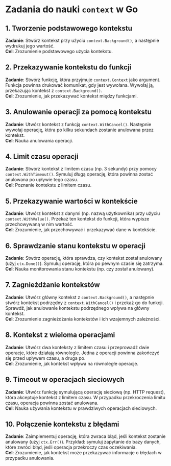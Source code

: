 # Zadania do nauki `context` w Go

## 1. Tworzenie podstawowego kontekstu
**Zadanie**: Stwórz kontekst przy użyciu `context.Background()`, a następnie wydrukuj jego wartość.  
**Cel**: Zrozumienie podstawowego użycia kontekstu.

## 2. Przekazywanie kontekstu do funkcji
**Zadanie**: Stwórz funkcję, która przyjmuje `context.Context` jako argument. Funkcja powinna drukować komunikat, gdy jest wywołana. Wywołaj ją, przekazując kontekst z `context.Background()`.  
**Cel**: Zrozumienie, jak przekazywać kontekst między funkcjami.

## 3. Anulowanie operacji za pomocą kontekstu
**Zadanie**: Utwórz kontekst z funkcją `context.WithCancel()`. Następnie wywołaj operację, która po kilku sekundach zostanie anulowana przez kontekst.  
**Cel**: Nauka anulowania operacji.

## 4. Limit czasu operacji
**Zadanie**: Stwórz kontekst z limitem czasu (np. 3 sekundy) przy pomocy `context.WithTimeout()`. Symuluj długą operację, która powinna zostać anulowana po upływie tego czasu.  
**Cel**: Poznanie kontekstu z limitem czasu.

## 5. Przekazywanie wartości w kontekście
**Zadanie**: Utwórz kontekst z danymi (np. nazwą użytkownika) przy użyciu `context.WithValue()`. Przekaż ten kontekst do funkcji, która wypisze przechowywaną w nim wartość.  
**Cel**: Zrozumienie, jak przechowywać i przekazywać dane w kontekście.

## 6. Sprawdzanie stanu kontekstu w operacji
**Zadanie**: Stwórz operację, która sprawdza, czy kontekst został anulowany (użyj `ctx.Done()`). Symuluj operację, która po pewnym czasie się zatrzyma.  
**Cel**: Nauka monitorowania stanu kontekstu (np. czy został anulowany).

## 7. Zagnieżdżanie kontekstów
**Zadanie**: Utwórz główny kontekst z `context.Background()`, a następnie stwórz kontekst podrzędny z `context.WithCancel()` i przekaż go do funkcji. Sprawdź, jak anulowanie kontekstu podrzędnego wpływa na główny kontekst.  
**Cel**: Zrozumienie zagnieżdżania kontekstów i ich wzajemnych zależności.

## 8. Kontekst z wieloma operacjami
**Zadanie**: Utwórz dwa konteksty z limitem czasu i przeprowadź dwie operacje, które działają równolegle. Jedna z operacji powinna zakończyć się przed upływem czasu, a druga po.  
**Cel**: Zrozumienie, jak kontekst wpływa na równoległe operacje.

## 9. Timeout w operacjach sieciowych
**Zadanie**: Utwórz funkcję symulującą operację sieciową (np. HTTP request), która akceptuje kontekst z limitem czasu. W przypadku przekroczenia limitu czasu, operacja powinna zostać anulowana.  
**Cel**: Nauka używania kontekstu w prawdziwych operacjach sieciowych.

## 10. Połączenie kontekstu z błędami
**Zadanie**: Zaimplementuj operację, która zwraca błąd, jeśli kontekst zostanie anulowany (użyj `ctx.Err()`). Przykład: symuluj zapytanie do bazy danych, które zwróci błąd, jeśli operacja przekroczy czas oczekiwania.  
**Cel**: Zrozumienie, jak kontekst może przekazywać informacje o błędach w przypadku anulowania.
